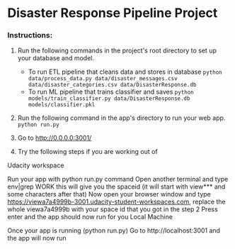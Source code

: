 # Disaster Response Pipeline Project

### Instructions:
1. Run the following commands in the project's root directory to set up your database and model.

    - To run ETL pipeline that cleans data and stores in database
        `python data/process_data.py data/disaster_messages.csv data/disaster_categories.csv data/DisasterResponse.db`
    - To run ML pipeline that trains classifier and saves
        `python models/train_classifier.py data/DisasterResponse.db models/classifier.pkl`

2. Run the following command in the app's directory to run your web app.
    `python run.py`

3. Go to http://0.0.0.0:3001/



4. Try the following steps if you are working out of

Udacity workspace

Run your app with python run.py command
Open another terminal and type env|grep WORK this will give you the spaceid (it will start with view*** and some characters after that)
Now open your browser window and type https://viewa7a4999b-3001.udacity-student-workspaces.com, replace the whole viewa7a4999b with your space id that you got in the step 2
Press enter and the app should now run for you
Local Machine

Once your app is running (python run.py)
Go to http://localhost:3001 and the app will now run
